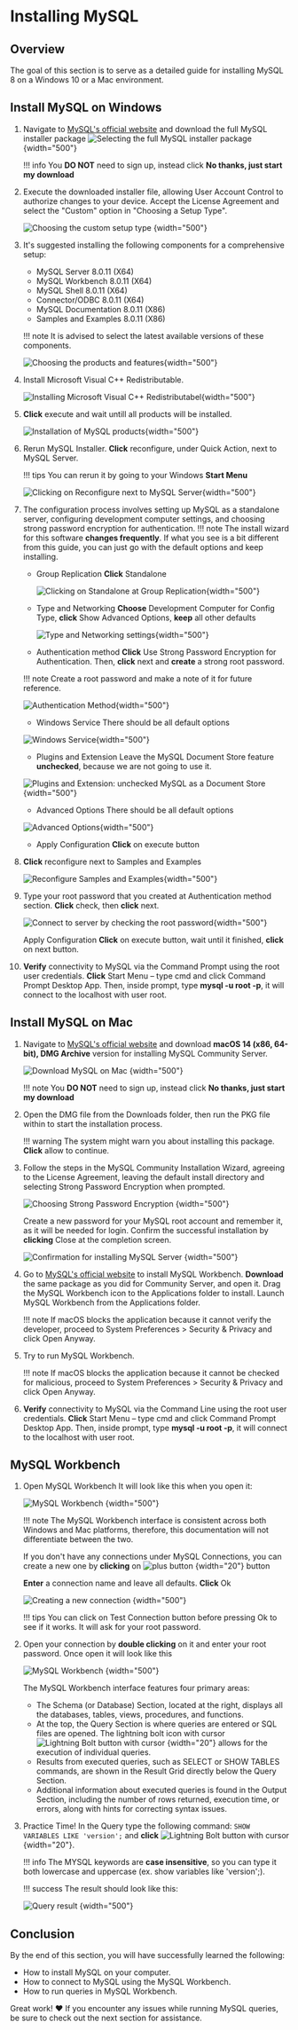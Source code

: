# Installing MySQL

## Overview

The goal of this section is to serve as a detailed guide for installing MySQL 8 on a Windows 10 or a Mac environment.

## Install MySQL on Windows

1.  Navigate to [MySQL's official website](https://dev.mysql.com/downloads/installer/) and download the full MySQL installer package
    ![Selecting the full MySQL installer package](./assets/MySQLInstallerWindows.png) {width="500"}

    !!! info You **DO NOT** need to sign up, instead click **No thanks, just start my download**

2.  Execute the downloaded installer file, allowing User Account Control to authorize changes to your device. Accept the License Agreement and select the "Custom" option in "Choosing a Setup Type".

    ![Choosing the custom setup type](./assets/CustomSetup.png) {width="500"}

3.  It's suggested installing the following components for a comprehensive setup:

    - MySQL Server 8.0.11 (X64)
    - MySQL Workbench 8.0.11 (X64)
    - MySQL Shell 8.0.11 (X64)
    - Connector/ODBC 8.0.11 (X64)
    - MySQL Documentation 8.0.11 (X86)
    - Samples and Examples 8.0.11 (X86)

    !!! note It is advised to select the latest available versions of these components.

    ![Choosing the products and features](./assets/MySQLFeatures.png){width="500"}

4.  Install Microsoft Visual C++ Redistributable.

    ![Installing Microsoft Visual C++ Redistributabel](./assets/MicrosoftVisualC++.png){width="500"}

5.  **Click** execute and wait untill all products will be installed.

    ![Installation of MySQL products](./assets/Installation.png){width="500"}

6.  Rerun MySQL Installer. **Click** reconfigure, under Quick Action, next to MySQL Server.

    !!! tips You can rerun it by going to your Windows **Start Menu**

    ![Clicking on Reconfigure next to MySQL Server](./assets/ServerReconfigure.png){width="500"}

7.  The configuration process involves setting up MySQL as a standalone server, configuring development computer settings, and choosing strong password encryption for authentication.
    !!! note The install wizard for this software **changes frequently**. If what you see is a bit different from this guide, you can just go with the default options and keep installing.

    - Group Replication
      **Click** Standalone

      ![Clicking on Standalone at Group Replication](./assets/GroupReplication.png){width="500"}

    - Type and Networking
      **Choose** Development Computer for Config Type, **click** Show Advanced Options, **keep** all other defaults

      ![Type and Networking settings](./assets/TypeandNetworking.png){width="500"}

    - Authentication method
      **Click** Use Strong Password Encryption for Authentication. Then, **click** next and **create** a strong root password.

    !!! note Create a root password and make a note of it for future reference.

    ![Authentication Method](./assets/AuthenticationMethod.png){width="500"}

    - Windows Service
      There should be all default options

    ![Windows Service](./assets/WindowsService.png){width="500"}

    - Plugins and Extension
      Leave the MySQL Document Store feature **unchecked**, because we are not going to use it.

    ![Plugins and Extension: unchecked MySQL as a Document Store](./assets/PluginsandExtensions.png){width="500"}

    - Advanced Options
      There should be all default options

    ![Advanced Options](./assets/AdvancedOptions.png){width="500"}

    - Apply Configuration
      **Click** on execute button

8.  **Click** reconfigure next to Samples and Examples

    ![Reconfigure Samples and Examples](./assets/MySQLInstallerSaE.png){width="500"}

9.  Type your root password that you created at Authentication method section. **Click** check, then **click** next.

    ![Connect to server by checking the root password](./assets/ConnecttoServer.png){width="500"}

    Apply Configuration
    **Click** on execute button, wait until it finished, **click** on next button.

10. **Verify** connectivity to MySQL via the Command Prompt using the root user credentials.
    **Click** Start Menu – type cmd and click Command Prompt Desktop App. Then, inside prompt, type **mysql -u root -p**, it will connect to the localhost with user root.

## Install MySQL on Mac

1. Navigate to [MySQL's official website](https://dev.mysql.com/downloads/mysql/) and download **macOS 14 (x86, 64-bit), DMG Archive** version for installing MySQL Community Server.

   ![Download MySQL on Mac](./assets/installMySQLonMac.png) {width="500"}

   !!! note You **DO NOT** need to sign up, instead click **No thanks, just start my download**

2. Open the DMG file from the Downloads folder, then run the PKG file within to start the installation process.

   !!! warning The system might warn you about installing this package. **Click** allow to continue.

3. Follow the steps in the MySQL Community Installation Wizard, agreeing to the License Agreement, leaving the default install directory and selecting Strong Password Encryption when prompted.

   ![Choosing Strong Password Encryption](./assets/MySQLMacWizard.png) {width="500"}

   Create a new password for your MySQL root account and remember it, as it will be needed for login.
   Confirm the successful installation by **clicking** Close at the completion screen.

   ![Confirmation for installing MySQL Server](./assets/completedInstallationMac.png) {width="500"}

4. Go to [MySQL's official website](https://dev.mysql.com/downloads/workbench/) to install MySQL Workbench. **Download** the same package as you did for Community Server, and open it.
   Drag the MySQL Workbench icon to the Applications folder to install. Launch MySQL Workbench from the Applications folder.

   !!! note If macOS blocks the application because it cannot verify the developer, proceed to System Preferences > Security & Privacy and click Open Anyway.

5. Try to run MySQL Workbench.

   !!! note If macOS blocks the application because it cannot be checked for malicious, proceed to System Preferences > Security & Privacy and click Open Anyway.

6. **Verify** connectivity to MySQL via the Command Line using the root user credentials.
   **Click** Start Menu – type cmd and click Command Prompt Desktop App. Then, inside prompt, type **mysql -u root -p**, it will connect to the localhost with user root.

## MySQL Workbench

1.  Open MySQL Workbench
    It will look like this when you open it:

    ![MySQL Workbench](./assets/MySQLWorkbench.png) {width="500"}

    !!! note The MySQL Workbench interface is consistent across both Windows and Mac platforms, therefore, this documentation will not differentiate between the two.

    If you don't have any connections under MySQL Connections, you can create a new one by **clicking** on ![plus button](./assets/plusButton.png) {width="20"} button

    **Enter** a connection name and leave all defaults. **Click** Ok

    ![Creating a new connection](./assets/newConnection.png) {width="500"}

    !!! tips You can click on Test Connection button before pressing Ok to see if it works. It will ask for your root password.

2.  Open your connection by **double clicking** on it and enter your root password.
    Once open it will look like this

    ![MySQL Workbench](./assets/Workbench.png) {width="500"}

    The MySQL Workbench interface features four primary areas:

    - The Schema (or Database) Section, located at the right, displays all the databases, tables, views, procedures, and functions.
    - At the top, the Query Section is where queries are entered or SQL files are opened. The lightning bolt icon with cursor ![Lightning Bolt button with cursor](./assets/lightningbutton.png) {width="20"} allows for the execution of individual queries.
    - Results from executed queries, such as SELECT or SHOW TABLES commands, are shown in the Result Grid directly below the Query Section.
    - Additional information about executed queries is found in the Output Section, including the number of rows returned, execution time, or errors, along with hints for correcting syntax issues.

3.  Practice Time!
    In the Query type the following command:
    `SHOW VARIABLES LIKE 'version';`
    and **click** ![Lightning Bolt button with cursor](./assets/lightningbutton.png) {width="20"}.

    !!! info The MYSQL keywords are **case insensitive**, so
    you can type it both lowercase and uppercase (ex. show variables like 'version';).

    !!! success The result should look like this:

    ![Query result](./assets/ShowVersion.png) {width="500"}

## Conclusion

By the end of this section, you will have successfully learned the following:

- How to install MySQL on your computer.
- How to connect to MySQL using the MySQL Workbench.
- How to run queries in MySQL Workbench.

Great work! :heart: If you encounter any issues while running MySQL queries, be sure to check out the next section for assistance.
